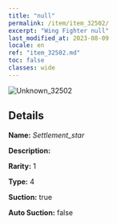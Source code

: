 ```yaml
---
title: "null"
permalink: /item/item_32502/
excerpt: "Wing Fighter null"
last_modified_at: 2023-08-09
locale: en
ref: "item_32502.md"
toc: false
classes: wide
---
```



 ![Unknown_32502](/images/item/Settlement_star_p.png)



## Details

 **Name:** *Settlement_star* 

 **Description:** 

 **Rarity:** 1 

 **Type:** 4 

 **Suction:** true 

 **Auto Suction:** false 


